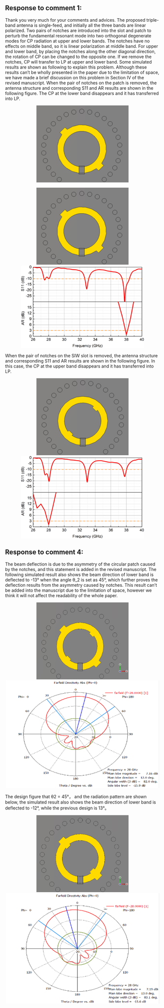 ## Response to comment 1:

Thank you very much for your comments and advices. The proposed triple-band antenna is single-feed, and initially all the three bands are linear polarized. Two pairs of notches are introduced into the slot and patch to perturb the fundamental resonant mode into two orthogonal degenerate modes for CP radiation at upper and lower bands. The notches have no effects on middle band, so it is linear polarization at middle band. For upper and lower band, by placing the notches along the other diagonal direction, the rotation of CP can be changed to the opposite one. If we remove the notches, CP will transfer to LP at upper and lower band. Some simulated results are shown as following to explain this problem. Although these results can’t be wholly presented in the paper due to the limitation of space, we have made a brief discussion on this problem in Section IV of the revised manuscript. When the pair of notches on the patch is removed, the antenna structure and corresponding S11 and AR results are shown in the following figure. The CP at the lower band disappears and it has transferred into LP. <div align=center><img src="https://github.com/dannychk/A-Millimeter-Wave-Triple-band-SIW-Antenna-with-Dual-sense-Circular-Polarization/blob/master/Response to Reviewer 2/Lower_LP_RD.png" width="300" height="250" /></div>

<div align=center><img src="https://github.com/dannychk/A-Millimeter-Wave-Triple-band-SIW-Antenna-with-Dual-sense-Circular-Polarization/blob/master/Response to Reviewer 2/Lower_LP_RD.png" width="300" height="250" /></div>

<div align=center><img src="https://github.com/dannychk/A-Millimeter-Wave-Triple-band-SIW-Antenna-with-Dual-sense-Circular-Polarization/blob/master/Response to Reviewer 2/Lower_LP.png" width="400" height="267" /></div>

When the pair of notches on the SIW slot is removed, the antenna structure and corresponding S11 and AR results are shown in the following figure. In this case, the CP at the upper band disappears and it has transferred into LP.

<div align=center><img src="https://github.com/dannychk/A-Millimeter-Wave-Triple-band-SIW-Antenna-with-Dual-sense-Circular-Polarization/blob/master/Response to Reviewer 2/Upper_LP_RD.png" width="300" height="250" /></div>

<div align=center><img src="https://github.com/dannychk/A-Millimeter-Wave-Triple-band-SIW-Antenna-with-Dual-sense-Circular-Polarization/blob/master/Response to Reviewer 2/Upper_LP.png" width="400" height="267" /></div>


## Response to comment 4:

The beam deflection is due to the asymmetry of the circular patch caused by the notches, and this statement is added in the revised manuscript. The following simulated result also shows the beam direction of lower band is deflected to -13° when the angle θ_2 is set as 45°, which further proves the deflection results from the asymmetry caused by notches. This result can’t be added into the manuscript due to the limitation of space, however we think it will not affect the readability of the whole paper. 
<div align=center><img src="https://github.com/dannychk/A-Millimeter-Wave-Triple-band-SIW-Antenna-with-Dual-sense-Circular-Polarization/blob/master/Response to Reviewer 2/28R_38L.png" width="300" height="250" /></div>

<div align=center><img src="https://github.com/dannychk/A-Millimeter-Wave-Triple-band-SIW-Antenna-with-Dual-sense-Circular-Polarization/blob/master/Response to Reviewer 2/28L_38L-dir.png" width="500" height="350" /></div>

The design figure that θ2 = 45°， and the radiation pattern are shown below, the simulated result also shows the beam direction of lower band is deflected to -12°, while the previous design is 13°。

<div align=center><img src="https://github.com/dannychk/A-Millimeter-Wave-Triple-band-SIW-Antenna-with-Dual-sense-Circular-Polarization/blob/master/Response to Reviewer 2/28L_38L.png" width="300" height="250" /></div>

<div align=center><img src="https://github.com/dannychk/A-Millimeter-Wave-Triple-band-SIW-Antenna-with-Dual-sense-Circular-Polarization/blob/master/Response to Reviewer 2/28R_38L-dir.png" width="500" height="359" /></div>

